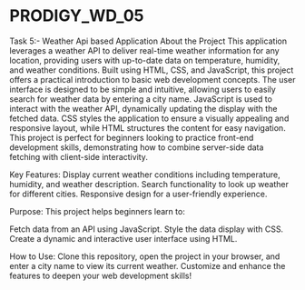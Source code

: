 # PRODIGY_WD_05
Task 5:- Weather Api based Application
About the Project
This application leverages a weather API to deliver real-time weather information for any location, providing users with up-to-date data on temperature, humidity, and weather conditions. Built using HTML, CSS, and JavaScript, this project offers a practical introduction to basic web development concepts. The user interface is designed to be simple and intuitive, allowing users to easily search for weather data by entering a city name. JavaScript is used to interact with the weather API, dynamically updating the display with the fetched data. CSS styles the application to ensure a visually appealing and responsive layout, while HTML structures the content for easy navigation. This project is perfect for beginners looking to practice front-end development skills, demonstrating how to combine server-side data fetching with client-side interactivity.

Key Features:
Display current weather conditions including temperature, humidity, and weather description.
Search functionality to look up weather for different cities.
Responsive design for a user-friendly experience.

Purpose:
This project helps beginners learn to:

Fetch data from an API using JavaScript.
Style the data display with CSS.
Create a dynamic and interactive user interface using HTML.

How to Use:
Clone this repository, open the project in your browser, and enter a city name to view its current weather. Customize and enhance the features to deepen your web development skills!
